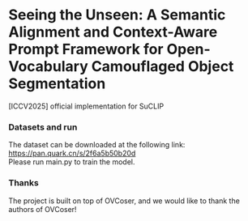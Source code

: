 # Seeing the Unseen: A Semantic Alignment and Context-Aware Prompt Framework for Open-Vocabulary Camouflaged Object Segmentation
[ICCV2025] official implementation for SuCLIP

### Datasets and run
The dataset can be downloaded at the following link: https://pan.quark.cn/s/2f6a5b50b20d <br>
Please run main.py to train the model.
<br>

### Thanks
The project is built on top of OVCoser, and we would like to thank the authors of OVCoser!
